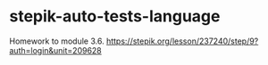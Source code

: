 # stepik-auto-tests-language
Homework to module 3.6. 
https://stepik.org/lesson/237240/step/9?auth=login&unit=209628

